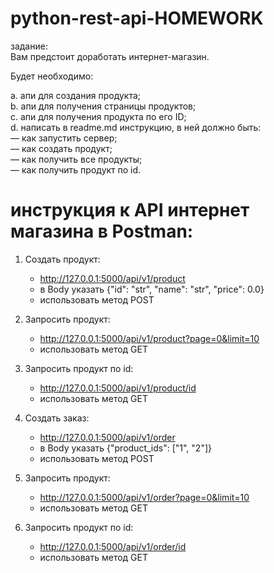 # python-rest-api-HOMEWORK

задание:<br/>
Вам предстоит доработать интернет-магазин.<br/>

Будет необходимо:<br/>

a. апи для создания продукта;<br/>
b. апи для получения страницы продуктов;<br/>
c. апи для получения продукта по его ID;<br/>
d. написать в readme.md инструкцию, в ней должно быть:<br/>
— как запустить сервер;<br/>
— как создать продукт;<br/>
— как получить все продукты;<br/>
— как получить продукт по id.<br/>

# инструкция к API интернет магазина в Postman:

1. Создать продукт:<br/>
   - http://127.0.0.1:5000/api/v1/product
   - в Body указать {"id": "str", "name": "str", "price": 0.0}
   - использовать метод POST
     

2. Запросить продукт:<br/>
   - http://127.0.0.1:5000/api/v1/product?page=0&limit=10
   - использовать метод GET


3. Запросить продукт по id:<br/>
   - http://127.0.0.1:5000/api/v1/product/id
   - использовать метод GET


4. Создать заказ:<br/>
   - http://127.0.0.1:5000/api/v1/order
   - в Body указать {"product_ids": ["1", "2"]}
   - использовать метод POST
     

5. Запросить продукт:<br/>
   - http://127.0.0.1:5000/api/v1/order?page=0&limit=10
   - использовать метод GET


6. Запросить продукт по id:<br/>
   - http://127.0.0.1:5000/api/v1/order/id
   - использовать метод GET
